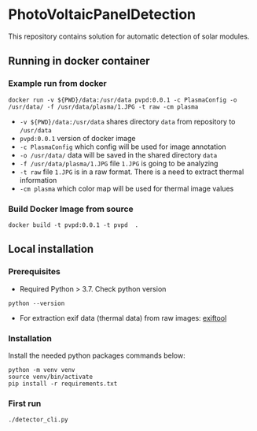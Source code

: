 # PhotoVoltaicPanelDetection

This repository contains solution for automatic detection of solar modules.

## Running in docker container

### Example run from docker

```
docker run -v ${PWD}/data:/usr/data pvpd:0.0.1 -c PlasmaConfig -o /usr/data/ -f /usr/data/plasma/1.JPG -t raw -cm plasma
```

- `-v ${PWD}/data:/usr/data` shares directory `data` from repository to `/usr/data`
- `pvpd:0.0.1` version of docker image
- `-c PlasmaConfig` which config will be used for image annotation
- `-o /usr/data/` data will be saved in the shared directory `data`
- `-f /usr/data/plasma/1.JPG` file `1.JPG` is going to be analyzing
- `-t raw` file `1.JPG` is in a raw format. There is a need to extract thermal information
- `-cm plasma` which color map will be used for thermal image values

### Build Docker Image from source

```
docker build -t pvpd:0.0.1 -t pvpd  .
```

## Local installation

### Prerequisites

- Required Python > 3.7. Check python version

```
python --version
```

- For extraction exif data (thermal data) from raw images: [exiftool](https://exiftool.org/)

### Installation

Install the needed python packages commands below:

```
python -m venv venv
source venv/bin/activate
pip install -r requirements.txt
```

### First run

```
./detector_cli.py
```